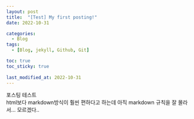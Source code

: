 ```yaml
---
layout: post
title:  "[Test] My first posting!"
date: 2022-10-31

categories:
  - Blog
tags:
  - [Blog, jekyll, Github, Git]

toc: true
toc_sticky: true
 
last_modified_at: 2022-10-31
---
```


포스팅 테스트 </br>
html보다 markdown방식이 훨씬 편하다고 하는데 아직 markdown 규칙을 잘 몰라서... 모르겠다.. 
